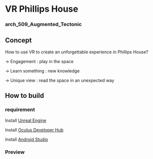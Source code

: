 # VR Phillips House
### arch_509_Augmented_Tectonic

## Concept
How to use VR to create an unforgettable experience in Phillips House?

-> Engagement : play in the space

-> Learn something :  new knowledge

-> Unique view : read the space in an unexpected way

## How to build
### requirement
Install [Unreal Engine](https://www.unrealengine.com/en-US/download)

Install [Oculus Developer Hub](https://developer.oculus.com/downloads/native-android/)

Install [Android Studio](https://developer.android.com/studio/?gclid=CjwKCAjwxZqSBhAHEiwASr9n9Bj8o8Y-Dp1PBfpwaDMLB9jAT2RdEHXhzvpphTOptV3bkpYVgxykIRoCjI8QAvD_BwE&gclsrc=aw.ds)

### Preview


